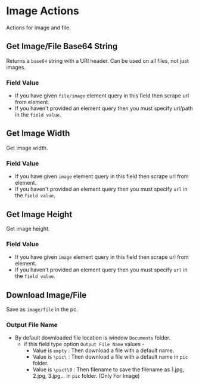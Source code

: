 # Image Actions

Actions for image and file.

## Get Image/File Base64 String

Returns a `base64` string with a URI header. Can be used on all files, not just images.

### Field Value

- If you have given `file/image` element query in this field then scrape url from element.
- If you haven't provided an element query then you must specify url/path in the `field value`.

## Get Image Width

Get image width.

### Field Value

- If you have given `image` element query in this field then scrape url from element.
- If you haven't provided an element query then you must specify `url` in the `field value`.

## Get Image Height

Get image height.

### Field Value

- If you have given `image` element query in this field then scrape url from element.
- If you haven't provided an element query then you must specify `url` in the `field value`.

## Download Image/File

Save as `image/file` in the pc.

### Output File Name

- By default downloaded file location is window `Documents` folder.
  - if this field type option `Output File Name` values -
    - Value is `empty` : Then download a file with a default name.
    - Value is `\pic\` : Then download a file with a default name in `pic` folder.
    - Value is `\pict\0` : Then filename to save the filename as 1.jpg, 2.jpg, 3.jpg... in `pic` folder. (Only For Image)

